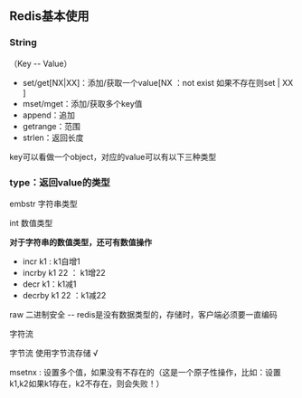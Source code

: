 ## Redis基本使用

### String 

（Key -- Value）

- set/get[NX|XX]：添加/获取一个value[NX ：not exist 如果不存在则set | XX ]
- mset/mget：添加/获取多个key值
- append：追加
- getrange：范围
- strlen：返回长度

key可以看做一个object，对应的value可以有以下三种类型

### type：返回value的类型

embstr 字符串类型

int 数值类型

**对于字符串的数值类型，还可有数值操作**

- incr k1 : k1自增1
- incrby k1 22 ： k1增22
- decr k1：k1减1
- decrby k1 22 ：k1减22

raw  二进制安全  -- redis是没有数据类型的，存储时，客户端必须要一直编码

字符流

字节流  使用字节流存储 √ 

msetnx : 设置多个值，如果没有不存在的（这是一个原子性操作，比如：设置k1,k2如果k1存在，k2不存在，则会失败！）